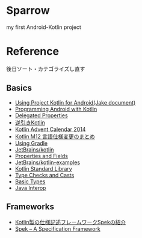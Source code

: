 # Sparrow
my first Android-Kotlin project

# Reference
後日ソート・カテゴライズし直す

## Basics
- [Using Project Kotlin for Android(Jake document)](https://docs.google.com/document/d/1ReS3ep-hjxWA8kZi0YqDbEhCqTt29hG8P44aA9W0DM8/edit)
- [Programming Android with Kotlin](http://blog.andresteingress.com/2013/12/13/programming-android-with-kotlin/)
- [Delegated Properties](http://kotlinlang.org/docs/reference/delegated-properties.html)
- [逆引きKotlin](http://kotlin-rev-solution.herokuapp.com/site/)
- [Kotlin Advent Calendar 2014](http://www.adventar.org/calendars/477)
- [Kotlin M12 言語仕様変更のまとめ](http://taro.hatenablog.jp/entry/2015/05/30/111202)
- [Using Gradle](http://kotlinlang.org/docs/reference/using-gradle.html)
- [JetBrains/kotlin](https://github.com/JetBrains/kotlin)
- [Properties and Fields](http://kotlinlang.org/docs/reference/properties.html)
- [JetBrains/kotlin-examples](https://github.com/JetBrains/kotlin-examples)
- [Kotlin Standard Library](http://kotlinlang.org/api/latest/jvm/stdlib/index.html)
- [Type Checks and Casts](http://kotlinlang.org/docs/reference/typecasts.html)
- [Basic Types](http://kotlinlang.org/docs/reference/basic-types.html)
- [Java Interop](http://kotlinlang.org/docs/reference/java-interop.html)

## Frameworks
- [Kotlin製の仕様記述フレームワークSpekの紹介](http://qiita.com/tenten0213/items/95978e20e74a06e45a98)
- [Spek – A Specification Framework](http://blog.jetbrains.com/kotlin/2014/02/speka-specification-framework/)
